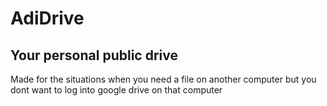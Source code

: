 # AdiDrive
## Your personal public drive 

Made for the situations when you need a file on another computer but you dont want to log into google drive on that computer